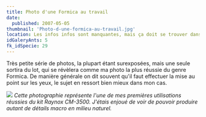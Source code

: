 ```yaml
---
title: Photo d'une Formica au travail
date:
  published: 2007-05-05
thumbnail: 'Photo-d-une-formica-au-travail.jpg'
location: Les infos infos sont manquantes, mais ça doit se trouver dans mes papiers...
idGaleryAnts: 5
fk_idSpecie: 29
---
```


Très petite série de photos, la plupart étant surexposées, mais une seule sortira du lot, qui se révèlera comme ma photo la plus réussie du genre Formica. De manière générale on dit souvent qu'il faut effectuer la mise au point sur les yeux, le sujet en ressort bien mieux dans mon cas.

![](/img/articles/photo-formica-au-travail/formica-sp-000.jpg)
_Cette photographie représente l'une de mes premières utilisations réussies du kit Raynox CM-3500. J'étais enjoué de voir de pouvoir produire autant de détails macro en milieu naturel._
